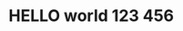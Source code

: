 <body>
<h1>HELLO world 123 456</h1>
<script type="text/javascript">
  (function(d, t) {
      var v = d.createElement(t), s = d.getElementsByTagName(t)[0];
      v.onload = function() {
        window.voiceflow.chat.load({
          verify: { projectID: '666835e2cc15eb142351c854' },
          url: 'https://general-runtime.voiceflow.com',
          versionID: 'production',
render: {
	mode: 'embedded',
	target: document.body,
},
autostart: false
        });
      }
      v.src = "https://cdn.voiceflow.com/widget/bundle.mjs"; v.type = "text/javascript"; s.parentNode.insertBefore(v, s);
  })(document, 'script');
</script>
</body>
